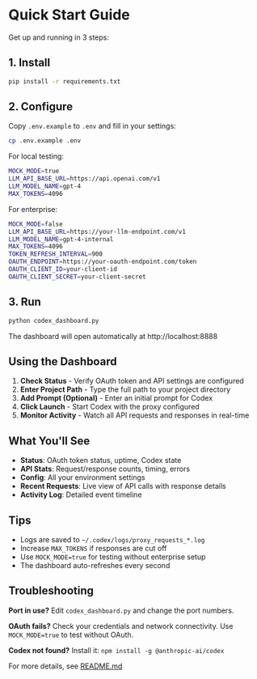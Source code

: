 # Quick Start Guide

Get up and running in 3 steps:

## 1. Install

```bash
pip install -r requirements.txt
```

## 2. Configure

Copy `.env.example` to `.env` and fill in your settings:

```bash
cp .env.example .env
```

For local testing:
```bash
MOCK_MODE=true
LLM_API_BASE_URL=https://api.openai.com/v1
LLM_MODEL_NAME=gpt-4
MAX_TOKENS=4096
```

For enterprise:
```bash
MOCK_MODE=false
LLM_API_BASE_URL=https://your-llm-endpoint.com/v1
LLM_MODEL_NAME=gpt-4-internal
MAX_TOKENS=4096
TOKEN_REFRESH_INTERVAL=900
OAUTH_ENDPOINT=https://your-oauth-endpoint.com/token
OAUTH_CLIENT_ID=your-client-id
OAUTH_CLIENT_SECRET=your-client-secret
```

## 3. Run

```bash
python codex_dashboard.py
```

The dashboard will open automatically at http://localhost:8888

## Using the Dashboard

1. **Check Status** - Verify OAuth token and API settings are configured
2. **Enter Project Path** - Type the full path to your project directory
3. **Add Prompt (Optional)** - Enter an initial prompt for Codex
4. **Click Launch** - Start Codex with the proxy configured
5. **Monitor Activity** - Watch all API requests and responses in real-time

## What You'll See

- **Status**: OAuth token status, uptime, Codex state
- **API Stats**: Request/response counts, timing, errors
- **Config**: All your environment settings
- **Recent Requests**: Live view of API calls with response details
- **Activity Log**: Detailed event timeline

## Tips

- Logs are saved to `~/.codex/logs/proxy_requests_*.log`
- Increase `MAX_TOKENS` if responses are cut off
- Use `MOCK_MODE=true` for testing without enterprise setup
- The dashboard auto-refreshes every second

## Troubleshooting

**Port in use?**
Edit `codex_dashboard.py` and change the port numbers.

**OAuth fails?**
Check your credentials and network connectivity. Use `MOCK_MODE=true` to test without OAuth.

**Codex not found?**
Install it: `npm install -g @anthropic-ai/codex`

For more details, see [README.md](README.md)

